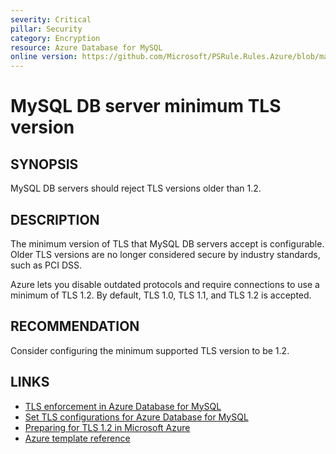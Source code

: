 ```yaml
---
severity: Critical
pillar: Security
category: Encryption
resource: Azure Database for MySQL
online version: https://github.com/Microsoft/PSRule.Rules.Azure/blob/main/docs/rules/en/Azure.MySQL.MinTLS.md
---
```


# MySQL DB server minimum TLS version

## SYNOPSIS

MySQL DB servers should reject TLS versions older than 1.2.

## DESCRIPTION

The minimum version of TLS that MySQL DB servers accept is configurable.
Older TLS versions are no longer considered secure by industry standards, such as PCI DSS.

Azure lets you disable outdated protocols and require connections to use a minimum of TLS 1.2.
By default, TLS 1.0, TLS 1.1, and TLS 1.2 is accepted.

## RECOMMENDATION

Consider configuring the minimum supported TLS version to be 1.2.

## LINKS

- [TLS enforcement in Azure Database for MySQL](https://docs.microsoft.com/en-us/azure/mysql/concepts-ssl-connection-security#tls-enforcement-in-azure-database-for-mysql)
- [Set TLS configurations for Azure Database for MySQL](https://docs.microsoft.com/en-us/azure/mysql/howto-tls-configurations#set-tls-configurations-for-azure-database-for-mysql)
- [Preparing for TLS 1.2 in Microsoft Azure](https://azure.microsoft.com/en-us/updates/azuretls12/)
- [Azure template reference](https://docs.microsoft.com/en-us/azure/templates/microsoft.dbformysql/servers#ServerPropertiesForCreate)

